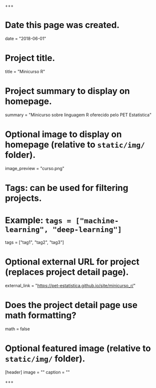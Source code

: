 +++
# Date this page was created.
date = "2018-06-01"

# Project title.
title = "Minicurso R"

# Project summary to display on homepage.
summary = "Minicurso sobre linguagem R oferecido pelo PET Estatística"

# Optional image to display on homepage (relative to `static/img/` folder).
image_preview = "curso.png"

# Tags: can be used for filtering projects.
# Example: `tags = ["machine-learning", "deep-learning"]`
tags = ["tag1", "tag2", "tag3"]

# Optional external URL for project (replaces project detail page).
external_link = "https://pet-estatistica.github.io/site/minicurso_r/"

# Does the project detail page use math formatting?
math = false

# Optional featured image (relative to `static/img/` folder).
[header]
image = ""
caption = ""

+++
